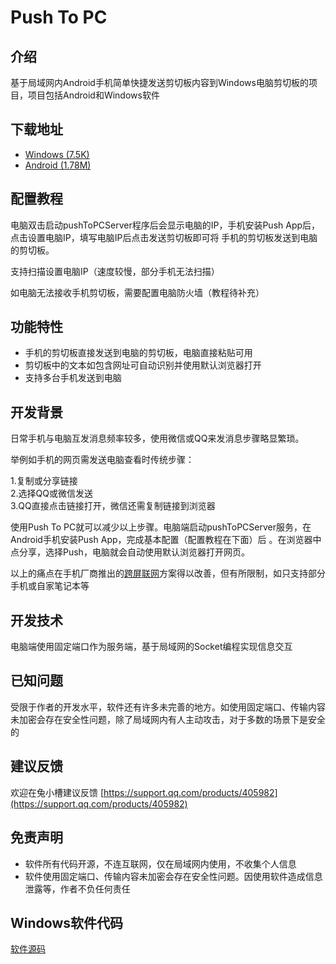 # Push To PC
## 介绍
基于局域网内Android手机简单快捷发送剪切板内容到Windows电脑剪切板的项目，项目包括Android和Windows软件

## 下载地址
- [Windows (7.5K)](https://gitee.com/ishare20/msglistener/attach_files/1052158/download/pushToPCServer.exe)
- [Android (1.78M)](https://gitee.com/ishare20/msglistener/attach_files/1052159/download/push-v1.0-app-release.apk) 

## 配置教程
电脑双击启动pushToPCServer程序后会显示电脑的IP，手机安装Push App后，点击设置电脑IP，填写电脑IP后点击发送剪切板即可将
手机的剪切板发送到电脑的剪切板。

支持扫描设置电脑IP（速度较慢，部分手机无法扫描）

如电脑无法接收手机剪切板，需要配置电脑防火墙（教程待补充）

## 功能特性
- 手机的剪切板直接发送到电脑的剪切板，电脑直接粘贴可用
- 剪切板中的文本如包含网址可自动识别并使用默认浏览器打开
- 支持多台手机发送到电脑


## 开发背景
日常手机与电脑互发消息频率较多，使用微信或QQ来发消息步骤略显繁琐。

举例如手机的网页需发送电脑查看时传统步骤：

1.复制或分享链接    
2.选择QQ或微信发送  
3.QQ直接点击链接打开，微信还需复制链接到浏览器

使用Push To PC就可以减少以上步骤。电脑端启动pushToPCServer服务，在Android手机安装Push App，完成基本配置（配置教程在下面）后
。在浏览器中点分享，选择Push，电脑就会自动使用默认浏览器打开网页。

以上的痛点在手机厂商推出的[跨屏联网](https://www.36kr.com/p/1384344509332613)方案得以改善，但有所限制，如只支持部分手机或自家笔记本等

## 开发技术
电脑端使用固定端口作为服务端，基于局域网的Socket编程实现信息交互


## 已知问题
受限于作者的开发水平，软件还有许多未完善的地方。如使用固定端口、传输内容未加密会存在安全性问题，除了局域网内有人主动攻击，对于多数的场景下是安全的

## 建议反馈
欢迎在兔小槽建议反馈
[https://support.qq.com/products/405982](https://support.qq.com/products/405982)

## 免责声明
- 软件所有代码开源，不连互联网，仅在局域网内使用，不收集个人信息
- 软件使用固定端口、传输内容未加密会存在安全性问题。因使用软件造成信息泄露等，作者不负任何责任

## Windows软件代码
[软件源码](https://gitee.com/ishare20/msglistener/blob/master/pushToPCServer.cs)